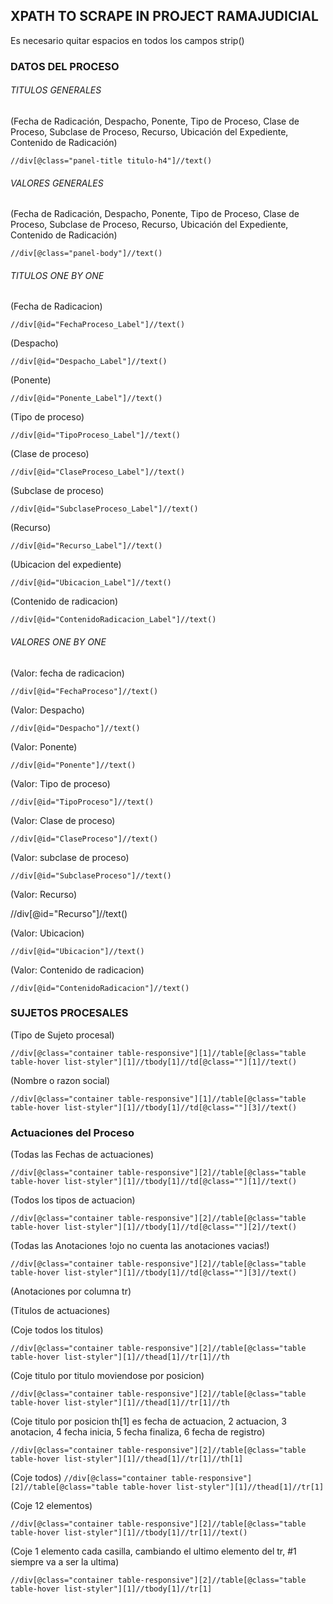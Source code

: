 ## XPATH TO SCRAPE IN PROJECT RAMAJUDICIAL

Es necesario quitar espacios en todos los campos strip()

### DATOS DEL PROCESO

###### TITULOS GENERALES

(Fecha de Radicación, Despacho, Ponente, Tipo de Proceso, Clase de Proceso, Subclase de Proceso, Recurso, Ubicación del Expediente, Contenido de Radicación)

`//div[@class="panel-title titulo-h4"]//text()`


###### VALORES GENERALES

(Fecha de Radicación, Despacho, Ponente, Tipo de Proceso, Clase de Proceso, Subclase de Proceso, Recurso, Ubicación del Expediente, Contenido de Radicación)

`//div[@class="panel-body"]//text()`

###### TITULOS ONE BY ONE

(Fecha de Radicacion)

`//div[@id="FechaProceso_Label"]//text()`

(Despacho)

`//div[@id="Despacho_Label"]//text()`

(Ponente)

`//div[@id="Ponente_Label"]//text()`

(Tipo de proceso)

`//div[@id="TipoProceso_Label"]//text()`

(Clase de proceso)

`//div[@id="ClaseProceso_Label"]//text()`

(Subclase de proceso)

`//div[@id="SubclaseProceso_Label"]//text()`

(Recurso)

`//div[@id="Recurso_Label"]//text()`

(Ubicacion del expediente)

`//div[@id="Ubicacion_Label"]//text()`

(Contenido de radicacion)

`//div[@id="ContenidoRadicacion_Label"]//text()`

###### VALORES ONE BY ONE

(Valor: fecha de radicacion)

`//div[@id="FechaProceso"]//text()`

(Valor: Despacho)

`//div[@id="Despacho"]//text()`

(Valor: Ponente)

`//div[@id="Ponente"]//text()`

(Valor: Tipo de proceso)

`//div[@id="TipoProceso"]//text()`

(Valor: Clase de proceso)

`//div[@id="ClaseProceso"]//text()`

(Valor: subclase de proceso)

`//div[@id="SubclaseProceso"]//text()`

(Valor: Recurso)

//div[@id="Recurso"]//text()

(Valor: Ubicacion)

`//div[@id="Ubicacion"]//text()`

(Valor: Contenido de radicacion)

`//div[@id="ContenidoRadicacion"]//text()`

### SUJETOS PROCESALES

(Tipo de Sujeto procesal)

`//div[@class="container table-responsive"][1]//table[@class="table table-hover list-styler"][1]//tbody[1]//td[@class=""][1]//text()`

(Nombre o razon social)

`//div[@class="container table-responsive"][1]//table[@class="table table-hover list-styler"][1]//tbody[1]//td[@class=""][3]//text()`

### Actuaciones del Proceso

(Todas las Fechas de actuaciones)

`//div[@class="container table-responsive"][2]//table[@class="table table-hover list-styler"][1]//tbody[1]//td[@class=""][1]//text()`

(Todos los tipos de actuacion)

`//div[@class="container table-responsive"][2]//table[@class="table table-hover list-styler"][1]//tbody[1]//td[@class=""][2]//text()`

(Todas las Anotaciones !ojo no cuenta las anotaciones vacias!)

`//div[@class="container table-responsive"][2]//table[@class="table table-hover list-styler"][1]//tbody[1]//td[@class=""][3]//text()`

(Anotaciones por columna tr)

(Titulos de actuaciones)

(Coje todos los titulos)

`//div[@class="container table-responsive"][2]//table[@class="table table-hover list-styler"][1]//thead[1]//tr[1]//th`

(Coje titulo por titulo moviendose por posicion)

`//div[@class="container table-responsive"][2]//table[@class="table table-hover list-styler"][1]//thead[1]//tr[1]//th`

(Coje titulo por posicion th[1] es fecha de actuacion, 2 actuacion, 3 anotacion, 4 fecha inicia, 5 fecha finaliza, 6 fecha de registro)

`//div[@class="container table-responsive"][2]//table[@class="table table-hover list-styler"][1]//thead[1]//tr[1]//th[1]`

(Coje todos)
`//div[@class="container table-responsive"][2]//table[@class="table table-hover list-styler"][1]//thead[1]//tr[1]`

(Coje 12 elementos)

`//div[@class="container table-responsive"][2]//table[@class="table table-hover list-styler"][1]//tbody[1]//tr[1]//text()`

(Coje 1 elemento cada casilla, cambiando el ultimo elemento del tr, #1 siempre va a ser la ultima)

`//div[@class="container table-responsive"][2]//table[@class="table table-hover list-styler"][1]//tbody[1]//tr[1]`
